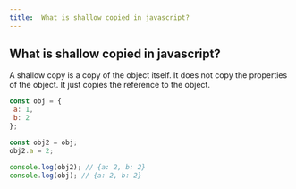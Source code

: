 ```yaml
---
title:  What is shallow copied in javascript?
---
```

## What is shallow copied in javascript?

A shallow copy is a copy of the object itself. It does not copy the properties of the object. It just copies the reference to the object.

```javascript
const obj = {
 a: 1,
 b: 2
};

const obj2 = obj;
obj2.a = 2;

console.log(obj2); // {a: 2, b: 2}
console.log(obj); // {a: 2, b: 2}

```
